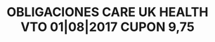 ---
layout: asset
title: OBLIGACIONES CARE UK HEALTH VTO 01|08|2017 CUPON 9,75
isin: XS0527828726
---
